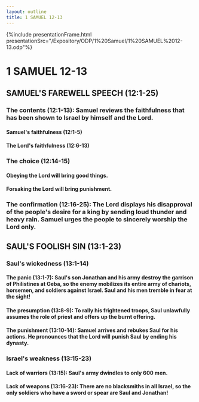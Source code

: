 ```yaml
---
layout: outline
title: 1 SAMUEL 12-13
---
```

{%include presentationFrame.html presentationSrc="/Expository/ODP/1%20Samuel/1%20SAMUEL%2012-13.odp"%}

# 1 SAMUEL 12-13 
## SAMUEL\'S FAREWELL SPEECH (12:1-25) 
###  The contents (12:1-13): Samuel reviews the faithfulness that has been shown to Israel by himself and the Lord. 
####  Samuel\'s faithfulness (12:1-5) 
####  The Lord\'s faithfulness (12:6-13) 
###  The choice (12:14-15) 
####  Obeying the Lord will bring good things. 
####  Forsaking the Lord will bring punishment. 
###  The confirmation (12:16-25): The Lord displays his disapproval of the people\'s desire for a king by sending loud thunder and heavy rain. Samuel urges the people to sincerely worship the Lord only. 
## SAUL\'S FOOLISH SIN (13:1-23) 
###  Saul\'s wickedness (13:1-14) 
####  The panic (13:1-7): Saul\'s son Jonathan and his army destroy the garrison of Philistines at Geba, so the enemy mobilizes its entire army of chariots, horsemen, and soldiers against Israel. Saul and his men tremble in fear at the sight! 
####  The presumption (13:8-9): To rally his frightened troops, Saul unlawfully assumes the role of priest and offers up the burnt offering. 
####  The punishment (13:10-14): Samuel arrives and rebukes Saul for his actions. He pronounces that the Lord will punish Saul by ending his dynasty. 
###  Israel\'s weakness (13:15-23) 
####  Lack of warriors (13:15): Saul\'s army dwindles to only 600 men. 
####  Lack of weapons (13:16-23): There are no blacksmiths in all Israel, so the only soldiers who have a sword or spear are Saul and Jonathan! 
